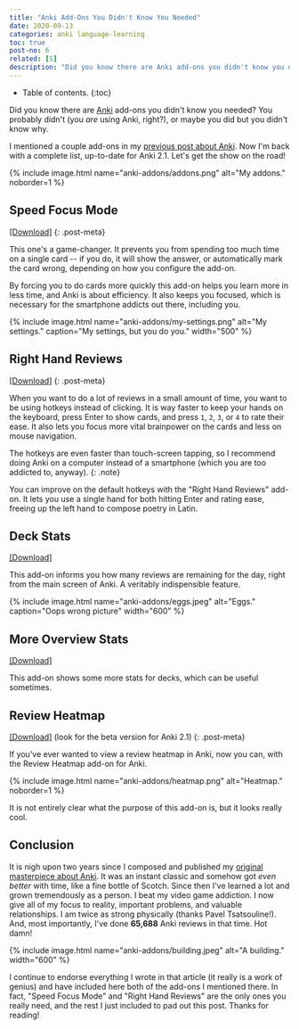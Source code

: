 ```yaml
---
title: "Anki Add-Ons You Didn't Know You Needed"
date: 2020-09-13
categories: anki language-learning
toc: true
post-no: 6
related: [5]
description: "Did you know there are Anki add-ons you didn't know you needed? You probably didn't (you *are* using Anki, right?), or maybe you did but you didn't know why."
---
```


* Table of contents.
{:toc}

Did you know there are [Anki](https://apps.ankiweb.net/) add-ons you didn't know you needed? You probably didn't (you *are* using Anki, right?), or maybe you did but you didn't know why.

I mentioned a couple add-ons in my [previous post about Anki](/getting-the-most-out-of-anki). Now I'm back with a complete list, up-to-date for Anki 2.1. Let's get the show on the road!

{% include image.html name="anki-addons/addons.png" alt="My addons." noborder=1 %}

## Speed Focus Mode

[[Download]](https://ankiweb.net/shared/info/1046608507)
{: .post-meta}

This one's a game-changer. It prevents you from spending too much time on a single card -- if you do, it will show the answer, or automatically mark the card wrong, depending on how you configure the add-on.

By forcing you to do cards more quickly this add-on helps you learn more in less time, and Anki is about efficiency. It also keeps you focused, which is necessary for the smartphone addicts out there, including you.

{% include image.html name="anki-addons/my-settings.png" alt="My settings." caption="My settings, but you do you." width="500" %}

## Right Hand Reviews

[[Download]](https://ankiweb.net/shared/info/1212877655)
{: .post-meta}

When you want to do a lot of reviews in a small amount of time, you want to be using hotkeys instead of clicking. It is way faster to keep your hands on the keyboard, press Enter to show cards, and press `1`, `2`, `3`, or `4` to rate their ease. It also lets you focus more vital brainpower on the cards and less on mouse navigation.

The hotkeys are even faster than touch-screen tapping, so I recommend doing Anki on a computer instead of a smartphone (which you are too addicted to, anyway).
{: .note}

You can improve on the default hotkeys with the "Right Hand Reviews" add-on. It lets you use a single hand for both hitting Enter and rating ease, freeing up the left hand to compose poetry in Latin.

## Deck Stats

[[Download]](https://ankiweb.net/shared/info/1421528223)

This add-on informs you how many reviews are remaining for the day, right from the main screen of Anki. A veritably indispensible feature.

{% include image.html name="anki-addons/eggs.jpeg" alt="Eggs." caption="Oops wrong picture" width="600" %}

## More Overview Stats

[[Download]](https://ankiweb.net/shared/info/2116130837)

This add-on shows some more stats for decks, which can be useful sometimes.

## Review Heatmap

[[Download]](https://ankiweb.net/shared/info/1771074083) (look for the beta version for Anki 2.1)
{: .post-meta}

If you've ever wanted to view a review heatmap in Anki, now you can, with the Review Heatmap add-on for Anki.

{% include image.html name="anki-addons/heatmap.png" alt="Heatmap." noborder=1 %}

It is not entirely clear what the purpose of this add-on is, but it looks really cool.

## Conclusion

It is nigh upon two years since I composed and published my [original masterpiece about Anki](/getting-the-most-out-of-anki/). It was an instant classic and somehow got *even better* with time, like a fine bottle of Scotch. Since then I've learned a lot and grown tremendously as a person. I beat my video game addiction. I now give all of my focus to reality, important problems, and valuable relationships. I am twice as strong physically (thanks Pavel Tsatsouline!). And, most importantly, I've done **65,688** Anki reviews in that time. Hot damn!

{% include image.html name="anki-addons/building.jpeg" alt="A building." width="600" %}

I continue to endorse everything I wrote in that article (it really is a work of genius) and have included here both of the add-ons I mentioned there. In fact, "Speed Focus Mode" and "Right Hand Reviews" are the only ones you really need, and the rest I just included to pad out this post. Thanks for reading!
